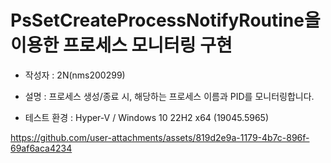 # PsSetCreateProcessNotifyRoutine을 이용한 프로세스 모니터링 구현

* 작성자 : 2N(nms200299)

* 설명 : 프로세스 생성/종료 시, 해당하는 프로세스 이름과 PID를 모니터링합니다.

* 테스트 환경 : Hyper-V / Windows 10 22H2 x64 (19045.5965)

https://github.com/user-attachments/assets/819d2e9a-1179-4b7c-896f-69af6aca4234
